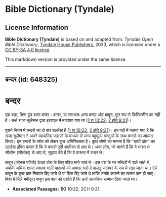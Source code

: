 # Bible Dictionary (Tyndale)

## License Information

**Bible Dictionary (Tyndale)** is based on and adapted from: _Tyndale Open Bible Dictionary_, [Tyndale House Publishers](https://tyndaleopenresources.com/), 2023, which is licensed under a [CC BY-SA 4.0 license](https://creativecommons.org/licenses/by-sa/4.0/legalcode.en).

This markdown version is provided under the same license.



--------------------------------

## बन्दर (id: 648325)

बन्दर
=====

एक बड़ा, बिना पूंछ वाला बन्दर। वानर, या सम्भवतः अन्य बन्दर और बाबून, मूल रूप से फिलिस्तीन का नहीं है। उन्हें राजा सुलैमान द्वारा इस्राएल में मंगवाया गया था ([1 रा 10:22](https://ref.ly/1Kgs10:22); [2 इति 9:21](https://ref.ly/2Chr9:21))।

पुराने नियम में बन्दरों का दो बार उल्लेख है ([1 रा 10:22](https://ref.ly/1Kgs10:22); [2 इति 9:21](https://ref.ly/2Chr9:21))। इन पदों में बताया गया है कि राजा सुलैमान ने अपने व्यापारिक जहाजों के माध्यम से अन्य बहुमूल्य वस्तुओं के साथ बन्दरों का आयात किया। इन बन्दरों के स्रोत को लेकर कुछ अनिश्चितता है। कुछ लोगों का मानना है कि "हाथी दांत" का उल्लेख इंगित करता है कि ये बन्दरों पूर्वी अफ्रीका से आए थे। अन्य लोग, जो मानते हैं कि वे भारत या सीलोन (श्रीलंका) से आए थे, सुझाव देते हैं कि वे वास्तव में बन्दर थे। 

बाबून (जीनस पपीयो) देवता ठोथ के लिए पवित्र माने जाते थे। इस वंश के नर मन्दिरों में पाले जाते थे, जबकि अधिक शान्त स्वभाव वाली मादाओं को अक्सर घरों में पालतू जानवर के रूप में रखा जाता था। ऐसे बाबून के कुछ दांत निकाल दिए जाते थे या घिस दिए जाते थे ताकि उनके काटने का खतरा कम हो जाए। मिस्र में मिले ममीकृत बाबून इस बात को दर्शाते हैं कि उन्हें अत्यधिक सम्मान दिया जाता था।

* **Associated Passages:** 1KI 10:22; 2CH 9:21

